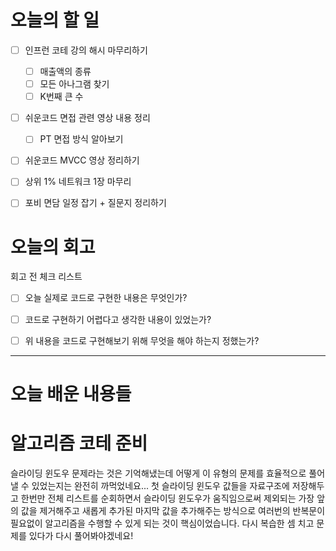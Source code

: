 
# 오늘의 할 일

- [ ] 인프런 코테 강의 해시 마무리하기
	- [ ] 매출액의 종류
	- [ ] 모든 아나그램 찾기
	- [ ] K번째 큰 수 
- [ ] 쉬운코드 면접 관련 영상 내용 정리
	- [ ] PT 면접 방식 알아보기
- [ ] 쉬운코드 MVCC 영상 정리하기
- [ ] 상위 1% 네트워크 1장 마무리
- [ ] 포비 면담 일정 잡기 + 질문지 정리하기


# 오늘의 회고

회고 전 체크 리스트
- [ ] 오늘 실제로 코드로 구현한 내용은 무엇인가?
- [ ] 코드로 구현하기 어렵다고 생각한 내용이 있었는가?
- [ ] 위 내용을 코드로 구현해보기 위해 무엇을 해야 하는지 정했는가?




---
# 오늘 배운 내용들

# 알고리즘 코테 준비

슬라이딩 윈도우 문제라는 것은 기억해냈는데 어떻게 이 유형의 문제를 효율적으로 풀어낼 수 있었는지는 완전히 까먹었네요... 첫 슬라이딩 윈도우 값들을 자료구조에 저장해두고 한번만 전체 리스트를 순회하면서 슬라이딩 윈도우가 움직임으로써 제외되는 가장 앞의 값을 제거해주고 새롭게 추가된 마지막 값을 추가해주는 방식으로 여러번의 반복문이 필요없이 알고리즘을 수행할 수 있게 되는 것이 핵심이었습니다. 다시 복습한 셈 치고 문제를 있다가 다시 풀어봐야겠네요!

